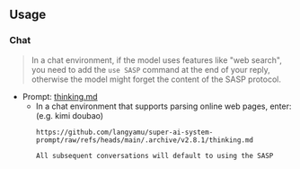 ## Usage

### Chat

> In a chat environment, if the model uses features like "web search", you need to add the `use SASP` command at the end of your reply, otherwise the model might forget the content of the SASP protocol.

- Prompt: [thinking.md](./thinking.md)
  - In a chat environment that supports parsing online web pages, enter: (e.g. kimi doubao)
    ```plantext
    https://github.com/langyamu/super-ai-system-prompt/raw/refs/heads/main/.archive/v2.8.1/thinking.md

    All subsequent conversations will default to using the SASP
    ```